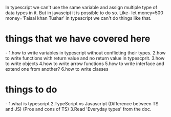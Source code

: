 In typescript we can't use the same variable and assign multiple type of data types in it.
But in javascipt it is possible to do so. Like-
let money=500
money='Faisal khan Tushar'
in typescript we can't do things like that.

<h1>things that we have covered here</h1>-
1.how to write variables in typescript without conflicting their types.
2.how to write functions with return value and no return value in typescprit.
3.how to write objects
4.how to write arrow functions
5.how to write interface and extend one from another?
6.how to write classes

<h1>things to do </h1>-
1.what is typescript
2.TypeScript vs Javascript (Difference between TS and JS) (Pros and cons of TS)
3.Read 'Everyday types' from the doc.
